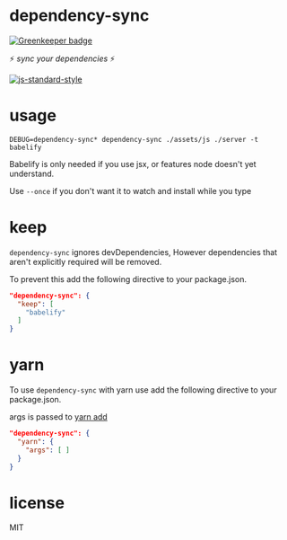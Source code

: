 # dependency-sync

[![Greenkeeper badge](https://badges.greenkeeper.io/JamesKyburz/dependency-sync.svg)](https://greenkeeper.io/)


:zap: *sync your dependencies* :zap:

[![js-standard-style](https://cdn.rawgit.com/feross/standard/master/badge.svg)](https://github.com/feross/standard)

# usage

```
DEBUG=dependency-sync* dependency-sync ./assets/js ./server -t babelify
```

Babelify is only needed if you use jsx, or features node doesn't yet understand.

Use `--once` if you don't want it to watch and install while you type

# keep

`dependency-sync` ignores devDependencies, However dependencies that aren't explicitly required will be removed.

To prevent this add the following directive to your package.json.

```json
"dependency-sync": {
  "keep": [
    "babelify"
  ]
}
```

# yarn

To use `dependency-sync` with yarn use add the following directive to your package.json.

args is passed to [yarn add](https://yarnpkg.com/en/docs/cli/add)

```json
"dependency-sync": {
  "yarn": {
    "args": [ ]
  }
}
```

# license
MIT
